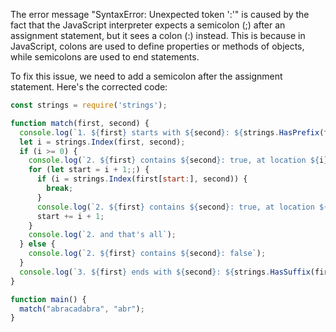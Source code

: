 
The error message "SyntaxError: Unexpected token ':'" is caused by the fact that the JavaScript interpreter expects a semicolon (;) after an assignment statement, but it sees a colon (:) instead. This is because in JavaScript, colons are used to define properties or methods of objects, while semicolons are used to end statements.

To fix this issue, we need to add a semicolon after the assignment statement. Here's the corrected code:
```js
const strings = require('strings');

function match(first, second) {
  console.log(`1. ${first} starts with ${second}: ${strings.HasPrefix(first, second)}`);
  let i = strings.Index(first, second);
  if (i >= 0) {
    console.log(`2. ${first} contains ${second}: true, at location ${i}`);
    for (let start = i + 1;;) {
      if (i = strings.Index(first[start:], second)) {
        break;
      }
      console.log(`2. ${first} contains ${second}: true, at location ${start + i}`);
      start += i + 1;
    }
    console.log(`2. and that's all`);
  } else {
    console.log(`2. ${first} contains ${second}: false`);
  }
  console.log(`3. ${first} ends with ${second}: ${strings.HasSuffix(first, second)}`);
}

function main() {
  match("abracadabra", "abr");
}
```

